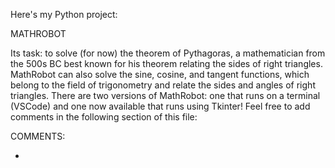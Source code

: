 Here's my Python project:

MATHROBOT

Its task: to solve (for now) the theorem of Pythagoras, a mathematician from the 500s BC best known for his theorem relating the sides of right triangles. MathRobot can also solve the sine, cosine, and tangent functions, which belong to the field of trigonometry and relate the sides and angles of right triangles. There are two versions of MathRobot: one that runs on a terminal (VSCode) and one now available that runs using Tkinter!
Feel free to add comments in the following section of this file:

COMMENTS:

-
